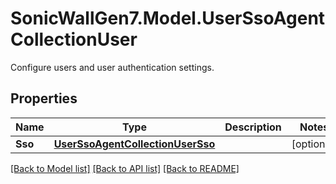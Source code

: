 # SonicWallGen7.Model.UserSsoAgentCollectionUser
Configure users and user authentication settings.

## Properties

Name | Type | Description | Notes
------------ | ------------- | ------------- | -------------
**Sso** | [**UserSsoAgentCollectionUserSso**](UserSsoAgentCollectionUserSso.md) |  | [optional] 

[[Back to Model list]](../README.md#documentation-for-models) [[Back to API list]](../README.md#documentation-for-api-endpoints) [[Back to README]](../README.md)

